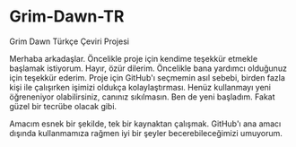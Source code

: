 # Grim-Dawn-TR
Grim Dawn Türkçe Çeviri Projesi

Merhaba arkadaşlar. Öncelikle proje için kendime teşekkür etmekle başlamak istiyorum.
Hayır, özür dilerim. Öncelikle bana yardımcı olduğunuz için teşekkür ederim.
Proje için GitHub'ı seçmemin asıl sebebi, birden fazla kişi ile çalışırken işimizi
oldukça kolaylaştırması. Henüz kullanmayı yeni öğreneniyor olabilirsiniz, canınız
sıkılmasın. Ben de yeni başladım. Fakat güzel bir tecrübe olacak gibi.

Amacım esnek bir şekilde, tek bir kaynaktan çalışmak. GitHub'ı ana amacı dışında 
kullanmamıza rağmen iyi bir şeyler becerebileceğimizi umuyorum.